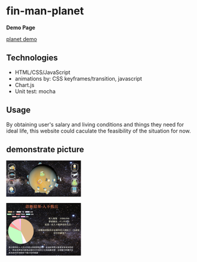 # fin-man-planet
**Demo Page**

[planet demo](https://jacky0707.github.io/fin-man-planet/)

 
 ## Technologies
 * HTML/CSS/JavaScript
 * animations by: CSS keyframes/transition, javascript
 * Chart.js
 * Unit test: mocha
 
 ## Usage
 By obtaining user's salary and living conditions and things they need for ideal life, this website could caculate the feasibility of the situation for now.
 
 ## demonstrate picture
 <img src="./img/demo-1.png" width="200"></img>
 
 <img src="./img/demo-2.png" width="200"></img>
